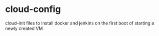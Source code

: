 # cloud-config

cloud-init files to install docker and jenkins on the first boot of starting a newly created VM
